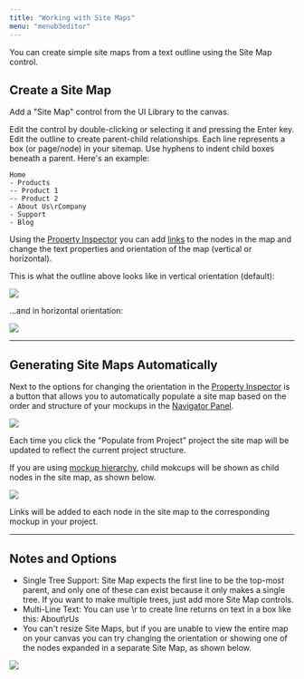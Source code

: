 ```yaml
---
title: "Working with Site Maps"
menu: "menub3editor"
---
```


You can create simple site maps from a text outline using the Site Map control.

## Create a Site Map

Add a "Site Map" control from the UI Library to the canvas.

Edit the control by double-clicking or selecting it and pressing the Enter key. Edit the outline to create parent-child relationships. Each line represents a box (or page/node) in your sitemap. Use hyphens to indent child boxes beneath a parent. Here's an example:

	Home
	- Products
	-- Product 1
	-- Product 2
	- About Us\rCompany
	- Support
	- Blog

Using the [Property Inspector](../inspector/) you can add [links](../linking/) to the nodes in the map and change the text properties and orientation of the map (vertical or horizontal).

This is what the outline above looks like in vertical orientation (default):

![](//media.balsamiq.com/img/support/docs/m4d/sitemap.png)

...and in horizontal orientation:

![](//media.balsamiq.com/img/support/docs/m4d/sitemap-horizontal.png)

---

## Generating Site Maps Automatically

Next to the options for changing the orientation in the [Property Inspector](../inspector/) is a button that allows you to automatically populate a site map based on the order and structure of your mockups in the [Navigator Panel](../overview/#the-navigator-panel).

![](//media.balsamiq.com/img/support/docs/m4d/b3/site-map-settings.png)

Each time you click the "Populate from Project" project the site map will be updated to reflect the current project structure.

If you are using [mockup hierarchy](../overview/#the-navigator-panel), child mokcups will be shown as child nodes in the site map, as shown below.

![](//media.balsamiq.com/img/support/docs/m4d/b3/site-map-populated.png)

Links will be added to each node in the site map to the corresponding mockup in your project.

---

## Notes and Options

*   Single Tree Support: Site Map expects the first line to be the top-most parent, and only one of these can exist because it only makes a single tree. If you want to make multiple trees, just add more Site Map controls.
*   Multi-Line Text: You can use \r to create line returns on text in a box like this: About\rUs
*   You can't resize Site Maps, but if you are unable to view the entire map on your canvas you can try changing the orientation or showing one of the nodes expanded in a separate Site Map, as shown below.

![](//media.balsamiq.com/img/support/docs/m4d/sitemap-split.png)
